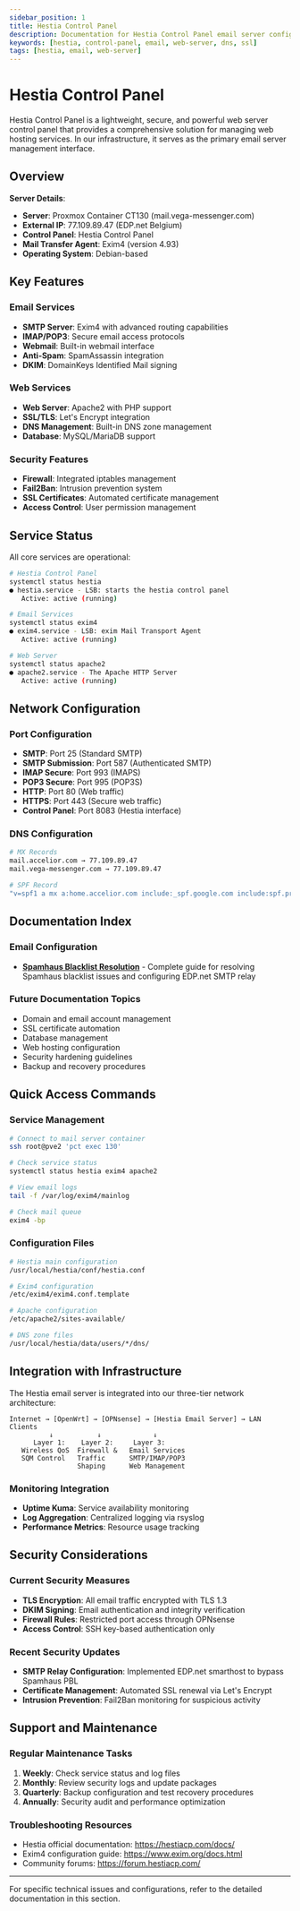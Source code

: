 ```yaml
---
sidebar_position: 1
title: Hestia Control Panel
description: Documentation for Hestia Control Panel email server configuration and management
keywords: [hestia, control-panel, email, web-server, dns, ssl]
tags: [hestia, email, web-server]
---
```


# Hestia Control Panel

Hestia Control Panel is a lightweight, secure, and powerful web server control panel that provides a comprehensive solution for managing web hosting services. In our infrastructure, it serves as the primary email server management interface.

## Overview

**Server Details**:
- **Server**: Proxmox Container CT130 (mail.vega-messenger.com)
- **External IP**: 77.109.89.47 (EDP.net Belgium)
- **Control Panel**: Hestia Control Panel
- **Mail Transfer Agent**: Exim4 (version 4.93)
- **Operating System**: Debian-based

## Key Features

### Email Services
- **SMTP Server**: Exim4 with advanced routing capabilities
- **IMAP/POP3**: Secure email access protocols
- **Webmail**: Built-in webmail interface
- **Anti-Spam**: SpamAssassin integration
- **DKIM**: DomainKeys Identified Mail signing

### Web Services
- **Web Server**: Apache2 with PHP support
- **SSL/TLS**: Let's Encrypt integration
- **DNS Management**: Built-in DNS zone management
- **Database**: MySQL/MariaDB support

### Security Features
- **Firewall**: Integrated iptables management
- **Fail2Ban**: Intrusion prevention system
- **SSL Certificates**: Automated certificate management
- **Access Control**: User permission management

## Service Status

All core services are operational:

```bash
# Hestia Control Panel
systemctl status hestia
● hestia.service - LSB: starts the hestia control panel
   Active: active (running)

# Email Services
systemctl status exim4
● exim4.service - LSB: exim Mail Transport Agent
   Active: active (running)

# Web Server
systemctl status apache2
● apache2.service - The Apache HTTP Server
   Active: active (running)
```

## Network Configuration

### Port Configuration
- **SMTP**: Port 25 (Standard SMTP)
- **SMTP Submission**: Port 587 (Authenticated SMTP)
- **IMAP Secure**: Port 993 (IMAPS)
- **POP3 Secure**: Port 995 (POP3S)
- **HTTP**: Port 80 (Web traffic)
- **HTTPS**: Port 443 (Secure web traffic)
- **Control Panel**: Port 8083 (Hestia interface)

### DNS Configuration
```bash
# MX Records
mail.accelior.com → 77.109.89.47
mail.vega-messenger.com → 77.109.89.47

# SPF Record
"v=spf1 a mx a:home.accelior.com include:_spf.google.com include:spf.protection.outlook.com ~all"
```

## Documentation Index

### Email Configuration
- [**Spamhaus Blacklist Resolution**](./spamhaus-blacklist-resolution.md) - Complete guide for resolving Spamhaus blacklist issues and configuring EDP.net SMTP relay

### Future Documentation Topics
- Domain and email account management
- SSL certificate automation
- Database management
- Web hosting configuration
- Security hardening guidelines
- Backup and recovery procedures

## Quick Access Commands

### Service Management
```bash
# Connect to mail server container
ssh root@pve2 'pct exec 130'

# Check service status
systemctl status hestia exim4 apache2

# View email logs
tail -f /var/log/exim4/mainlog

# Check mail queue
exim4 -bp
```

### Configuration Files
```bash
# Hestia main configuration
/usr/local/hestia/conf/hestia.conf

# Exim4 configuration
/etc/exim4/exim4.conf.template

# Apache configuration
/etc/apache2/sites-available/

# DNS zone files
/usr/local/hestia/data/users/*/dns/
```

## Integration with Infrastructure

The Hestia email server is integrated into our three-tier network architecture:

```
Internet → [OpenWrt] → [OPNsense] → [Hestia Email Server] → LAN Clients
          ↓           ↓             ↓
      Layer 1:    Layer 2:     Layer 3:
   Wireless QoS  Firewall &   Email Services
   SQM Control   Traffic      SMTP/IMAP/POP3
                 Shaping      Web Management
```

### Monitoring Integration
- **Uptime Kuma**: Service availability monitoring
- **Log Aggregation**: Centralized logging via rsyslog
- **Performance Metrics**: Resource usage tracking

## Security Considerations

### Current Security Measures
- **TLS Encryption**: All email traffic encrypted with TLS 1.3
- **DKIM Signing**: Email authentication and integrity verification
- **Firewall Rules**: Restricted port access through OPNsense
- **Access Control**: SSH key-based authentication only

### Recent Security Updates
- **SMTP Relay Configuration**: Implemented EDP.net smarthost to bypass Spamhaus PBL
- **Certificate Management**: Automated SSL renewal via Let's Encrypt
- **Intrusion Prevention**: Fail2Ban monitoring for suspicious activity

## Support and Maintenance

### Regular Maintenance Tasks
1. **Weekly**: Check service status and log files
2. **Monthly**: Review security logs and update packages
3. **Quarterly**: Backup configuration and test recovery procedures
4. **Annually**: Security audit and performance optimization

### Troubleshooting Resources
- Hestia official documentation: https://hestiacp.com/docs/
- Exim4 configuration guide: https://www.exim.org/docs.html
- Community forums: https://forum.hestiacp.com/

---

For specific technical issues and configurations, refer to the detailed documentation in this section.